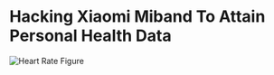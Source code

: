 # Hacking Xiaomi Miband To Attain Personal Health Data
![Heart Rate Figure](https://github.com/user-attachments/assets/7f7ebf35-8cc3-4a76-b41e-a0a4663ddc20)


